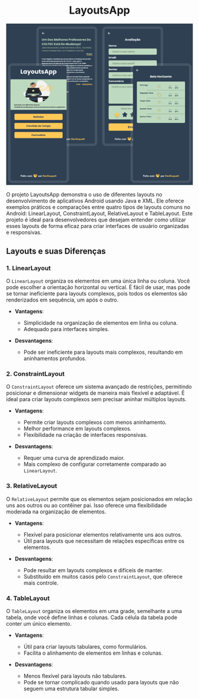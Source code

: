 <h1 align="center">LayoutsApp</h1>

![LayoutsApp](public/Thumbnail.png)

O projeto LayoutsApp demonstra o uso de diferentes layouts no desenvolvimento de aplicativos Android usando Java e XML. Ele oferece exemplos práticos e comparações entre quatro tipos de layouts comuns no Android: 
LinearLayout, ConstraintLayout, RelativeLayout e TableLayout. 
Este projeto é ideal para desenvolvedores que desejam entender como utilizar esses layouts de forma eficaz para criar interfaces de usuário organizadas e responsivas. </p>

## Layouts e suas Diferenças

### 1. LinearLayout

O `LinearLayout` organiza os elementos em uma única linha ou coluna. Você pode escolher a orientação horizontal ou vertical. É fácil de usar, mas pode se tornar ineficiente para layouts complexos, pois todos os elementos são renderizados em sequência, um após o outro.

- **Vantagens**:
  - Simplicidade na organização de elementos em linha ou coluna.
  - Adequado para interfaces simples.

- **Desvantagens**:
  - Pode ser ineficiente para layouts mais complexos, resultando em aninhamentos profundos.

### 2. ConstraintLayout

O `ConstraintLayout` oferece um sistema avançado de restrições, permitindo posicionar e dimensionar widgets de maneira mais flexível e adaptável. É ideal para criar layouts complexos sem precisar aninhar múltiplos layouts.

- **Vantagens**:
  - Permite criar layouts complexos com menos aninhamento.
  - Melhor performance em layouts complexos.
  - Flexibilidade na criação de interfaces responsivas.

- **Desvantagens**:
  - Requer uma curva de aprendizado maior.
  - Mais complexo de configurar corretamente comparado ao `LinearLayout`.

### 3. RelativeLayout

O `RelativeLayout` permite que os elementos sejam posicionados em relação uns aos outros ou ao contêiner pai. Isso oferece uma flexibilidade moderada na organização de elementos.

- **Vantagens**:
  - Flexível para posicionar elementos relativamente uns aos outros.
  - Útil para layouts que necessitam de relações específicas entre os elementos.

- **Desvantagens**:
  - Pode resultar em layouts complexos e difíceis de manter.
  - Substituído em muitos casos pelo `ConstraintLayout`, que oferece mais controle.

### 4. TableLayout

O `TableLayout` organiza os elementos em uma grade, semelhante a uma tabela, onde você define linhas e colunas. Cada célula da tabela pode conter um único elemento.

- **Vantagens**:
  - Útil para criar layouts tabulares, como formulários.
  - Facilita o alinhamento de elementos em linhas e colunas.

- **Desvantagens**:
  - Menos flexível para layouts não tabulares.
  - Pode se tornar complicado quando usado para layouts que não seguem uma estrutura tabular simples.

